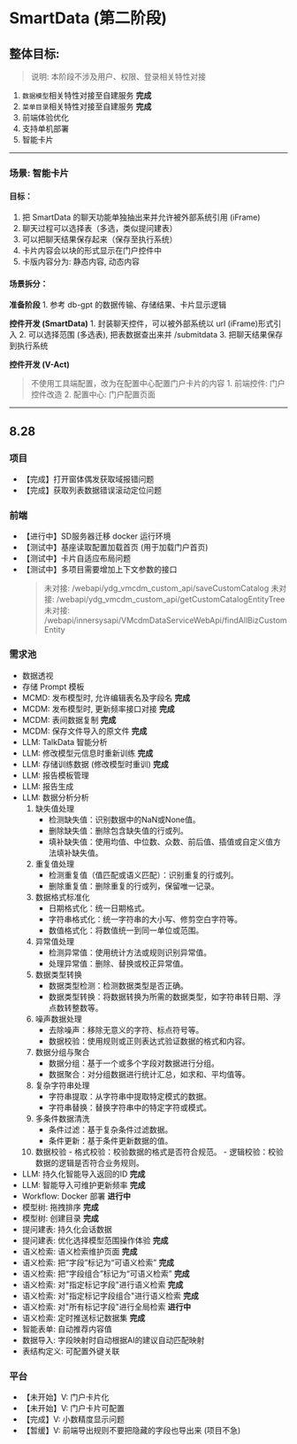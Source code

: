 # SmartData (第二阶段)

## 整体目标:
> 说明: 本阶段不涉及用户、权限、登录相关特性对接
1. `数据模型`相关特性对接至自建服务 **完成**
2. `菜单目录`相关特性对接至自建服务 **完成**
3. 前端体验优化
4. 支持单机部署
5. 智能卡片

-------------------------------------------------------------------------------

### 场景: 智能卡片
   #### 目标：
   1. 把 SmartData 的聊天功能单独抽出来并允许被外部系统引用 (iFrame)
   2. 聊天过程可以选择表（多选，类似提问建表）
   3. 可以把聊天结果保存起来（保存至执行系统）
   4. 卡片内容会以块的形式显示在门户控件中
   5. 卡版内容分为: 静态内容, 动态内容

   #### 场景拆分：
   **准备阶段**
      1. 参考 db-gpt 的数据传输、存储结果、卡片显示逻辑

   **控件开发 (SmartData)**
      1. 封装聊天控件，可以被外部系统以 url (iFrame)形式引入
      2. 可以选择范围 (多选表), 把表数据查出来并 /submitdata
      3. 把聊天结果保存到执行系统

   **控件开发 (V-Act)**
   > 不使用工具端配置，改为在配置中心配置门户卡片的内容
      1. 前端控件: 门户控件改造
      2. 配置中心: 门户配置页面

-------------------------------------------------------------------------------

## 8.28
### 项目
   - 【完成】打开窗体偶发获取域报错问题
   - 【完成】获取列表数据错误滚动定位问题
### 前端
   - 【进行中】SD服务器迁移 docker 运行环境
   - 【测试中】基座读取配置加载首页 (用于加载门户首页)
   - 【测试中】卡片自适应布局问题
   - 【测试中】多项目需要增加上下文参数的接口
      > 未对接: /webapi/ydg_vmcdm_custom_api/saveCustomCatalog
      > 未对接: /webapi/ydg_vmcdm_custom_api/getCustomCatalogEntityTree
      > 未对接: /webapi/innersysapi/VMcdmDataServiceWebApi/findAllBizCustomEntity

### 需求池
   - 数据透视
   - 存储 Prompt 模板
   - MCMD: 发布模型时, 允许编辑表名及字段名 **完成**
   - MCDM: 发布模型时, 更新频率接口对接 **完成**
   - MCDM: 表间数据复制 **完成**
   - MCDM: 保存文件导入的原文件 **完成**
   - LLM: TalkData 智能分析
   - LLM: 修改模型元信息时重新训练 **完成**
   - LLM: 存储训练数据 (修改模型时重训) **完成**
   - LLM: 报告模板管理
   - LLM: 报告生成
   - LLM: 数据分析分析
      1. 缺失值处理
         - 检测缺失值：识别数据中的NaN或None值。
         - 删除缺失值：删除包含缺失值的行或列。
         - 填补缺失值：使用均值、中位数、众数、前后值、插值或自定义值方法填补缺失值。
      2. 重复值处理
         - 检测重复值（值匹配或语义匹配）：识别重复的行或列。
         - 删除重复值：删除重复的行或列，保留唯一记录。
      3. 数据格式标准化
         - 日期格式化：统一日期格式。
         - 字符串格式化：统一字符串的大小写、修剪空白字符等。
         - 数值格式化：将数值统一到同一单位或范围。
      4. 异常值处理
         - 检测异常值：使用统计方法或规则识别异常值。
         - 处理异常值：删除、替换或校正异常值。
      5. 数据类型转换
         - 数据类型检测：检测数据类型是否正确。
         - 数据类型转换：将数据转换为所需的数据类型，如字符串转日期、浮点数转整数等。
      6. 噪声数据处理
         - 去除噪声：移除无意义的字符、标点符号等。
         - 数据校验：使用规则或正则表达式验证数据的格式和内容。
      7. 数据分组与聚合
         - 数据分组：基于一个或多个字段对数据进行分组。
         - 数据聚合：对分组数据进行统计汇总，如求和、平均值等。
      8. 复杂字符串处理
         - 字符串提取：从字符串中提取特定模式的数据。
         - 字符串替换：替换字符串中的特定字符或模式。
      9. 多条件数据清洗
         - 条件过滤：基于复杂条件过滤数据。
         - 条件更新：基于条件更新数据的值。
      10. 数据校验
         - 格式校验：校验数据的格式是否符合规范。
         - 逻辑校验：校验数据的逻辑是否符合业务规则。
   - LLM: 持久化智能导入返回的ID **完成**
   - LLM: 智能导入可维护更新频率 **完成**
   - Workflow: Docker 部署 **进行中**
   - 模型树: 拖拽排序 **完成**
   - 模型树: 创建目录 **完成**
   - 提问建表: 持久化会话数据
   - 提问建表: 优化选择模型范围操作体验 **完成**
   - 语义检索: 语义检索维护页面 **完成**
   - 语义检索: 把“字段”标记为“可语义检索” **完成**
   - 语义检索: 把“字段组合”标记为“可语义检索” **完成**
   - 语义检索: 对"指定标记字段"进行语义检索 **完成**
   - 语义检索: 对"指定标记字段组合"进行语义检索 **完成**
   - 语义检索: 对"所有标记字段"进行全局检索 **进行中**
   - 语义检索: 定时推送标记数据集 **完成**
   - 智能表单: 自动推荐内容值
   - 数据导入: 字段映射时自动根据AI的建议自动匹配映射
   - 表结构定义: 可配置外键关联

### 平台
   - 【未开始】V: 门户卡片化
   - 【未开始】V: 门户卡片可配置
   - 【完成】V: 小数精度显示问题
   - 【暂缓】V: 前端导出规则不要把隐藏的字段也导出来 (项目不急)
